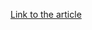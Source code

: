 [Link to the article](https://www.bleepingcomputer.com/news/security/unpatched-microsoft-exchange-server-flaw-enables-spoofing-attacks/)
